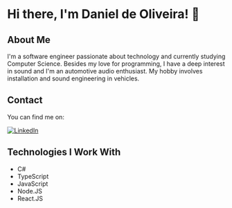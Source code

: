 # Hi there, I'm Daniel de Oliveira! 👋

## About Me
I'm a software engineer passionate about technology and currently studying Computer Science. Besides my love for programming, I have a deep interest in sound and I'm an automotive audio enthusiast. My hobby involves installation and sound engineering in vehicles.

## Contact
You can find me on: 

[![LinkedIn](https://img.icons8.com/color/30/000000/linkedin.png)](https://www.linkedin.com/in/danieldoliveiradd/)


## Technologies I Work With
- C#
- TypeScript
- JavaScript
- Node.JS
- React.JS
